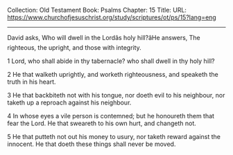 Collection: Old Testament
Book: Psalms
Chapter: 15
Title: 
URL: https://www.churchofjesuschrist.org/study/scriptures/ot/ps/15?lang=eng

---

David asks, Who will dwell in the Lordâs holy hill?âHe answers, The righteous, the upright, and those with integrity.

1 Lord, who shall abide in thy tabernacle? who shall dwell in thy holy hill?

2 He that walketh uprightly, and worketh righteousness, and speaketh the truth in his heart.

3 He that backbiteth not with his tongue, nor doeth evil to his neighbour, nor taketh up a reproach against his neighbour.

4 In whose eyes a vile person is contemned; but he honoureth them that fear the Lord. He that sweareth to his own hurt, and changeth not.

5 He that putteth not out his money to usury, nor taketh reward against the innocent. He that doeth these things shall never be moved.
